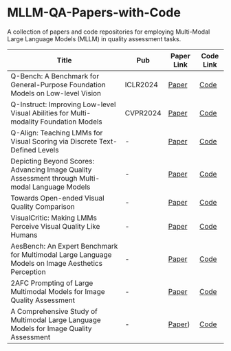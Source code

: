 # MLLM-QA-Papers-with-Code

A collection of papers and code repositories for employing Multi-Modal Large Language Models (MLLM) in quality assessment tasks.

| Title | Pub | Paper Link | Code Link |
|-------|------------|------------|-----------|
| Q-Bench: A Benchmark for General-Purpose Foundation Models on Low-level Vision | ICLR2024 | [Paper](https://arxiv.org/pdf/2309.14181.pdf) | [Code](https://github.com/Q-Future/Q-Bench) |
| Q-Instruct: Improving Low-level Visual Abilities for Multi-modality Foundation Models | CVPR2024 | [Paper](https://arxiv.org/pdf/2309.14181.pdf) | [Code](https://arxiv.org/pdf/2311.06783.pdf) |
| Q-Align: Teaching LMMs for Visual Scoring via Discrete Text-Defined Levels | - | [Paper](https://arxiv.org/pdf/2312.17090.pdf) | [Code](https://github.com/Q-Future/Q-Align) |
| Depicting Beyond Scores: Advancing Image Quality Assessment through Multi-modal Language Models | - | [Paper](https://arxiv.org/pdf/2312.08962.pdf) | [Code](https://depictqa.github.io/) |
| Towards Open-ended Visual Quality Comparison | - | [Paper](https://arxiv.org/abs/2402.16641) | [Code](https://github.com/Q-Future/Co-Instruct) |
| VisualCritic: Making LMMs Perceive Visual Quality Like Humans | - | [Paper](https://arxiv.org/pdf/2403.12806v1.pdf) | [Code](#) |
| AesBench: An Expert Benchmark for Multimodal Large Language Models on Image Aesthetics Perception | - | [Paper](https://arxiv.org/pdf/2401.08276.pdf) | [Code](https://github.com/yipoh/AesBench) |
| 2AFC Prompting of Large Multimodal Models for Image Quality Assessment | - | [Paper](https://arxiv.org/abs/2402.01162) | [Code](https://github.com/h4nwei/2AFC-LMMs) |
| A Comprehensive Study of Multimodal Large Language Models for Image Quality Assessment | - | [Paper](https://arxiv.org/abs/2403.10854)) | [Code]() |


